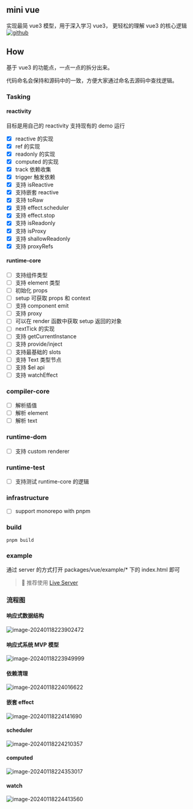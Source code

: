 ## mini vue

实现最简 vue3 模型，用于深入学习 vue3， 更轻松的理解 vue3 的核心逻辑  [![github](https://img.shields.io/badge/mini--vue-blue)](https://github.com/SuYxh/mini-vue3)

## How

基于 vue3 的功能点，一点一点的拆分出来。

代码命名会保持和源码中的一致，方便大家通过命名去源码中查找逻辑。

### Tasking

#### reactivity

目标是用自己的 reactivity 支持现有的 demo 运行

- [x] reactive 的实现
- [x] ref 的实现
- [x] readonly 的实现
- [x] computed 的实现
- [x] track 依赖收集
- [x] trigger 触发依赖
- [x] 支持 isReactive
- [x] 支持嵌套 reactive
- [x] 支持 toRaw
- [x] 支持 effect.scheduler
- [x] 支持 effect.stop
- [x] 支持 isReadonly
- [x] 支持 isProxy
- [x] 支持 shallowReadonly
- [x] 支持 proxyRefs

#### runtime-core

- [ ] 支持组件类型
- [ ] 支持 element 类型
- [ ] 初始化 props
- [ ] setup 可获取 props 和 context
- [ ] 支持 component emit
- [ ] 支持 proxy
- [ ] 可以在 render 函数中获取 setup 返回的对象
- [ ] nextTick 的实现
- [ ] 支持 getCurrentInstance
- [ ] 支持 provide/inject
- [ ] 支持最基础的 slots
- [ ] 支持 Text 类型节点
- [ ] 支持 $el api
- [ ] 支持 watchEffect

### compiler-core
- [ ] 解析插值
- [ ] 解析 element
- [ ] 解析 text

### runtime-dom
- [ ] 支持 custom renderer 

### runtime-test
- [ ] 支持测试 runtime-core 的逻辑

### infrastructure
- [ ] support monorepo with pnpm



### build

```shell
pnpm build
```

### example

通过 server 的方式打开 packages/vue/example/\* 下的 index.html 即可

>  推荐使用 [Live Server](https://marketplace.visualstudio.com/items?itemName=ritwickdey.LiveServer)



### 流程图

#### 响应式数据结构

![image-20240118223902472](https://qn.huat.xyz/mac/202401182239504.png)





#### 响应式系统 MVP 模型

![image-20240118223949999](https://qn.huat.xyz/mac/202401182239017.png)



#### 依赖清理

![image-20240118224016622](https://qn.huat.xyz/mac/202401182240651.png)

#### 嵌套 effect

![image-20240118224141690](https://qn.huat.xyz/mac/202401182241712.png)

#### scheduler

![image-20240118224210357](https://qn.huat.xyz/mac/202401182242379.png)

#### computed

![image-20240118224353017](https://qn.huat.xyz/mac/202401182243042.png)



#### watch

![image-20240118224413560](https://qn.huat.xyz/mac/202401182244587.png)


